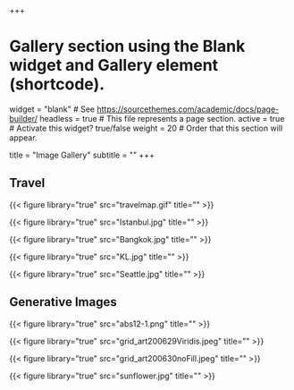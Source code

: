 +++
# Gallery section using the Blank widget and Gallery element (shortcode).
widget = "blank"  # See https://sourcethemes.com/academic/docs/page-builder/
headless = true  # This file represents a page section.
active = true  # Activate this widget? true/false
weight = 20  # Order that this section will appear.

title = "Image Gallery"
subtitle = ""
+++

## Travel

{{< figure library="true" src="travelmap.gif" title="" >}}

{{< figure library="true" src="Istanbul.jpg" title="" >}}

{{< figure library="true" src="Bangkok.jpg" title="" >}}

{{< figure library="true" src="KL.jpg" title="" >}}

{{< figure library="true" src="Seattle.jpg" title="" >}}

## Generative Images

{{< figure library="true" src="abs12-1.png" title="" >}}

{{< figure library="true" src="grid_art200629Viridis.jpeg" title="" >}}

{{< figure library="true" src="grid_art200630noFill.jpeg" title="" >}}

{{< figure library="true" src="sunflower.jpg" title="" >}}
